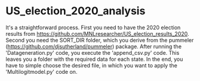 # US_election_2020_analysis

It's a straightforward process. First you need to have the 2020 election results from https://github.com/MNLresearcher/US_election_results_2020. Second you need the SORT_DIR folder, which you derive from the pummeler (https://github.com/djsutherland/pummeler) package.
After running the 'Datageneration.py' code, you execute the 'append_csv.py' code. This leaves you a folder with the required data for each state. In the end, you have to simple choose the desired file, in which you want to apply the 'Multilogitmodel.py' code on.
